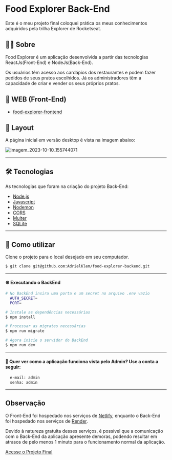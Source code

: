 # Food Explorer Back-End

Este é o meu projeto final coloquei prática os meus conhecimentos adquiridos pela trilha Explorer de Rocketseat.

## 👨‍💻 Sobre

Food Explorer é um aplicação desenvolvida a partir das tecnologias ReactJs(Front-End) e NodeJs(Back-End).

Os usuários têm acesso aos cardápios dos restaurantes e podem fazer pedidos de seus pratos escolhidos. Já os administradores têm a capacidade de criar e vender os seus próprios pratos.

## 🔗 WEB (Front-End)

- [food-explorer-frontend](https://github.com/AdrielKlem/food-explorer-frontend)

## 🎨 Layout

A página inicial em versão desktop é vista na imagem abaixo:

![imagem_2023-10-10_155744071](https://github.com/AdrielKlem/food-explorer-frontend/assets/107509985/333ae501-7a8a-48df-b05f-683b331db1ef)

---

## 🛠 Tecnologias

As tecnologias que foram na criação do projeto Back-End:

- [Node.js](https://nodejs.org/en/)
- [Javascript](https://developer.mozilla.org/pt-BR/docs/Web/JavaScript)
- [Nodemon](https://nodemon.io/)
- [CORS](https://www.npmjs.com/package/cors)
- [Multer](https://www.npmjs.com/package/multer)
- [SQLite](https://www.sqlite.org/index.html)

---

## 🚨 Como utilizar

Clone o projeto para o local desejado em seu computador.

```bash
$ git clone git@github.com:AdrielKlem/food-explorer-backend.git
```

---

#### ⚙ Executando o BackEnd

```bash
# No BackEnd insira uma porta e um secret no arquivo .env vazio
  AUTH_SECRET=
  PORT=

# Instale as dependências necessárias
$ npm install

# Processar as migrates necessárias
$ npm run migrate

# Agora inicie o servidor do BackEnd
$ npm run dev
```

---

#### 🔑 Quer ver como a aplicação funciona vista pelo Admin? Use a conta a seguir:

```bash
  e-mail: admin
  senha: admin
```

---

## Observação

O Front-End foi hospedado nos serviços de [Netlify](https://www.netlify.com), enquanto o Back-End foi hospedado nos serviços de [Render](https://render.com).

Devido à natureza gratuita desses serviços, é possível que a comunicação com o Back-End da aplicação apresente demoras, podendo resultar em atrasos de pelo menos 1 minuto para o funcionamento normal da aplicação.

[Acesse o Projeto Final](https://cheerful-dodol-6cf8d7.netlify.app)
